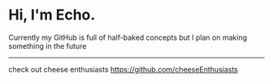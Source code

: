 # Hi, I'm Echo.
Currently my GitHub is full of half-baked concepts but I plan on making something in the future  

---
check out cheese enthusiasts https://github.com/cheeseEnthusiasts  

